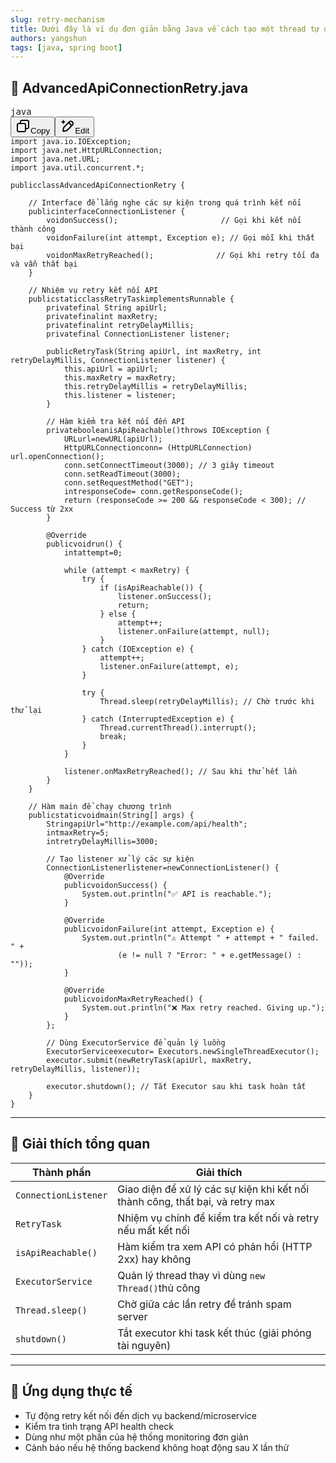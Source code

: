 ```yaml
---
slug: retry-mechanism
title: Dưới đây là ví dụ đơn giản bằng Java về cách tạo một thread tự động retry kết nối tới API nếu bị mất kết nối
authors: yangshun
tags: [java, spring boot]
---
```


## 🚀 AdvancedApiConnectionRetry.java

<pre class="overflow-visible!" data-start="170" data-end="3780"><div class="contain-inline-size rounded-md border-[0.5px] border-token-border-medium relative bg-token-sidebar-surface-primary"><div class="flex items-center text-token-text-secondary px-4 py-2 text-xs font-sans justify-between h-9 bg-token-sidebar-surface-primary dark:bg-token-main-surface-secondary select-none rounded-t-[5px]">java</div><div class="sticky top-9"><div class="absolute right-0 bottom-0 flex h-9 items-center pe-2"><div class="bg-token-sidebar-surface-primary text-token-text-secondary dark:bg-token-main-surface-secondary flex items-center rounded-sm px-2 font-sans text-xs"><span class="" data-state="closed"><button class="flex gap-1 items-center select-none px-4 py-1" aria-label="Copy"><svg width="24" height="24" viewBox="0 0 24 24" fill="none" xmlns="http://www.w3.org/2000/svg" class="icon-xs"><path fill-rule="evenodd" clip-rule="evenodd" d="M7 5C7 3.34315 8.34315 2 10 2H19C20.6569 2 22 3.34315 22 5V14C22 15.6569 20.6569 17 19 17H17V19C17 20.6569 15.6569 22 14 22H5C3.34315 22 2 20.6569 2 19V10C2 8.34315 3.34315 7 5 7H7V5ZM9 7H14C15.6569 7 17 8.34315 17 10V15H19C19.5523 15 20 14.5523 20 14V5C20 4.44772 19.5523 4 19 4H10C9.44772 4 9 4.44772 9 5V7ZM5 9C4.44772 9 4 9.44772 4 10V19C4 19.5523 4.44772 20 5 20H14C14.5523 20 15 19.5523 15 19V10C15 9.44772 14.5523 9 14 9H5Z" fill="currentColor"></path></svg>Copy</button></span><span class="" data-state="closed"><button class="flex items-center gap-1 px-4 py-1 select-none"><svg width="24" height="24" viewBox="0 0 24 24" fill="none" xmlns="http://www.w3.org/2000/svg" class="icon-xs"><path d="M2.5 5.5C4.3 5.2 5.2 4 5.5 2.5C5.8 4 6.7 5.2 8.5 5.5C6.7 5.8 5.8 7 5.5 8.5C5.2 7 4.3 5.8 2.5 5.5Z" fill="currentColor" stroke="currentColor" stroke-linecap="round" stroke-linejoin="round"></path><path d="M5.66282 16.5231L5.18413 19.3952C5.12203 19.7678 5.09098 19.9541 5.14876 20.0888C5.19933 20.2067 5.29328 20.3007 5.41118 20.3512C5.54589 20.409 5.73218 20.378 6.10476 20.3159L8.97693 19.8372C9.72813 19.712 10.1037 19.6494 10.4542 19.521C10.7652 19.407 11.0608 19.2549 11.3343 19.068C11.6425 18.8575 11.9118 18.5882 12.4503 18.0497L20 10.5C21.3807 9.11929 21.3807 6.88071 20 5.5C18.6193 4.11929 16.3807 4.11929 15 5.5L7.45026 13.0497C6.91175 13.5882 6.6425 13.8575 6.43197 14.1657C6.24513 14.4392 6.09299 14.7348 5.97903 15.0458C5.85062 15.3963 5.78802 15.7719 5.66282 16.5231Z" stroke="currentColor" stroke-width="2" stroke-linecap="round" stroke-linejoin="round"></path><path d="M14.5 7L18.5 11" stroke="currentColor" stroke-width="2" stroke-linecap="round" stroke-linejoin="round"></path></svg>Edit</button></span></div></div></div><div class="overflow-y-auto p-4" dir="ltr"><code class="whitespace-pre! language-java"><span><span>import</span><span> java.io.IOException;
</span><span>import</span><span> java.net.HttpURLConnection;
</span><span>import</span><span> java.net.URL;
</span><span>import</span><span> java.util.concurrent.*;

</span><span>public</span><span></span><span>class</span><span></span><span>AdvancedApiConnectionRetry</span><span> {

    </span><span>// Interface để lắng nghe các sự kiện trong quá trình kết nối</span><span>
    </span><span>public</span><span></span><span>interface</span><span></span><span>ConnectionListener</span><span> {
        </span><span>void</span><span></span><span>onSuccess</span><span>()</span><span>;                       </span><span>// Gọi khi kết nối thành công</span><span>
        </span><span>void</span><span></span><span>onFailure</span><span>(int</span><span> attempt, Exception e); </span><span>// Gọi mỗi khi thất bại</span><span>
        </span><span>void</span><span></span><span>onMaxRetryReached</span><span>()</span><span>;              </span><span>// Gọi khi retry tối đa và vẫn thất bại</span><span>
    }

    </span><span>// Nhiệm vụ retry kết nối API</span><span>
    </span><span>public</span><span></span><span>static</span><span></span><span>class</span><span></span><span>RetryTask</span><span></span><span>implements</span><span></span><span>Runnable</span><span> {
        </span><span>private</span><span></span><span>final</span><span> String apiUrl;
        </span><span>private</span><span></span><span>final</span><span></span><span>int</span><span> maxRetry;
        </span><span>private</span><span></span><span>final</span><span></span><span>int</span><span> retryDelayMillis;
        </span><span>private</span><span></span><span>final</span><span> ConnectionListener listener;

        </span><span>public</span><span></span><span>RetryTask</span><span>(String apiUrl, int</span><span> maxRetry, </span><span>int</span><span> retryDelayMillis, ConnectionListener listener) {
            </span><span>this</span><span>.apiUrl = apiUrl;
            </span><span>this</span><span>.maxRetry = maxRetry;
            </span><span>this</span><span>.retryDelayMillis = retryDelayMillis;
            </span><span>this</span><span>.listener = listener;
        }

        </span><span>// Hàm kiểm tra kết nối đến API</span><span>
        </span><span>private</span><span></span><span>boolean</span><span></span><span>isApiReachable</span><span>()</span><span></span><span>throws</span><span> IOException {
            </span><span>URL</span><span></span><span>url</span><span></span><span>=</span><span></span><span>new</span><span></span><span>URL</span><span>(apiUrl);
            </span><span>HttpURLConnection</span><span></span><span>conn</span><span></span><span>=</span><span> (HttpURLConnection) url.openConnection();
            conn.setConnectTimeout(</span><span>3000</span><span>); </span><span>// 3 giây timeout</span><span>
            conn.setReadTimeout(</span><span>3000</span><span>);
            conn.setRequestMethod(</span><span>"GET"</span><span>);
            </span><span>int</span><span></span><span>responseCode</span><span></span><span>=</span><span> conn.getResponseCode();
            </span><span>return</span><span> (responseCode >= </span><span>200</span><span> && responseCode < </span><span>300</span><span>); </span><span>// Success từ 2xx</span><span>
        }

        </span><span>@Override</span><span>
        </span><span>public</span><span></span><span>void</span><span></span><span>run</span><span>()</span><span> {
            </span><span>int</span><span></span><span>attempt</span><span></span><span>=</span><span></span><span>0</span><span>;

            </span><span>while</span><span> (attempt < maxRetry) {
                </span><span>try</span><span> {
                    </span><span>if</span><span> (isApiReachable()) {
                        listener.onSuccess();
                        </span><span>return</span><span>;
                    } </span><span>else</span><span> {
                        attempt++;
                        listener.onFailure(attempt, </span><span>null</span><span>);
                    }
                } </span><span>catch</span><span> (IOException e) {
                    attempt++;
                    listener.onFailure(attempt, e);
                }

                </span><span>try</span><span> {
                    Thread.sleep(retryDelayMillis); </span><span>// Chờ trước khi thử lại</span><span>
                } </span><span>catch</span><span> (InterruptedException e) {
                    Thread.currentThread().interrupt();
                    </span><span>break</span><span>;
                }
            }

            listener.onMaxRetryReached(); </span><span>// Sau khi thử hết lần</span><span>
        }
    }

    </span><span>// Hàm main để chạy chương trình</span><span>
    </span><span>public</span><span></span><span>static</span><span></span><span>void</span><span></span><span>main</span><span>(String[] args)</span><span> {
        </span><span>String</span><span></span><span>apiUrl</span><span></span><span>=</span><span></span><span>"http://example.com/api/health"</span><span>;
        </span><span>int</span><span></span><span>maxRetry</span><span></span><span>=</span><span></span><span>5</span><span>;
        </span><span>int</span><span></span><span>retryDelayMillis</span><span></span><span>=</span><span></span><span>3000</span><span>;

        </span><span>// Tạo listener xử lý các sự kiện</span><span>
        </span><span>ConnectionListener</span><span></span><span>listener</span><span></span><span>=</span><span></span><span>new</span><span></span><span>ConnectionListener</span><span>() {
            </span><span>@Override</span><span>
            </span><span>public</span><span></span><span>void</span><span></span><span>onSuccess</span><span>()</span><span> {
                System.out.println(</span><span>"✅ API is reachable."</span><span>);
            }

            </span><span>@Override</span><span>
            </span><span>public</span><span></span><span>void</span><span></span><span>onFailure</span><span>(int</span><span> attempt, Exception e) {
                System.out.println(</span><span>"⚠️ Attempt "</span><span> + attempt + </span><span>" failed. "</span><span> +
                        (e != </span><span>null</span><span> ? </span><span>"Error: "</span><span> + e.getMessage() : </span><span>""</span><span>));
            }

            </span><span>@Override</span><span>
            </span><span>public</span><span></span><span>void</span><span></span><span>onMaxRetryReached</span><span>()</span><span> {
                System.out.println(</span><span>"❌ Max retry reached. Giving up."</span><span>);
            }
        };

        </span><span>// Dùng ExecutorService để quản lý luồng</span><span>
        </span><span>ExecutorService</span><span></span><span>executor</span><span></span><span>=</span><span> Executors.newSingleThreadExecutor();
        executor.submit(</span><span>new</span><span></span><span>RetryTask</span><span>(apiUrl, maxRetry, retryDelayMillis, listener));

        executor.shutdown(); </span><span>// Tắt Executor sau khi task hoàn tất</span><span>
    }
}
</span></span></code></div></div></pre>

---

## 📘 Giải thích tổng quan

| Thành phần           | Giải thích                                                                                 |
| ---------------------- | -------------------------------------------------------------------------------------------- |
| `ConnectionListener` | Giao diện để xử lý các sự kiện khi kết nối thành công, thất bại, và retry max |
| `RetryTask`          | Nhiệm vụ chính để kiểm tra kết nối và retry nếu mất kết nối                     |
| `isApiReachable()`   | Hàm kiểm tra xem API có phản hồi (HTTP 2xx) hay không                                  |
| `ExecutorService`    | Quản lý thread thay vì dùng `new Thread()`thủ công                                   |
| `Thread.sleep()`     | Chờ giữa các lần retry để tránh spam server                                           |
| `shutdown()`         | Tắt executor khi task kết thúc (giải phóng tài nguyên)                                |

---

## 🎯 Ứng dụng thực tế

* Tự động retry kết nối đến dịch vụ backend/microservice
* Kiểm tra tình trạng API health check
* Dùng như một phần của hệ thống monitoring đơn giản
* Cảnh báo nếu hệ thống backend không hoạt động sau X lần thử
